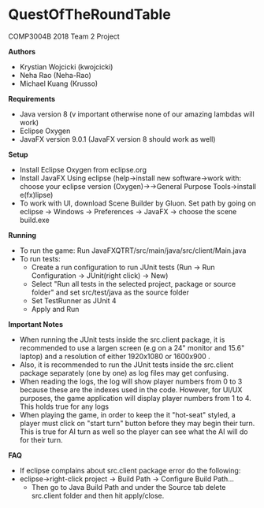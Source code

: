 # QuestOfTheRoundTable
COMP3004B 2018 Team 2 Project

**Authors**
- Krystian Wojcicki (kwojcicki)
- Neha Rao (Neha-Rao)
- Michael Kuang (Krusso)

**Requirements**
- Java version 8 (v important otherwise none of our amazing lambdas will work)
- Eclipse Oxygen
- JavaFX version 9.0.1 (JavaFX version 8 should work as well)

**Setup**
- Install Eclipse Oxygen from eclipse.org
- Install JavaFX Using eclipse (help->install new software->work with: choose your eclipse version (Oxygen)->->General Purpose Tools->install e(fx)lipse)
- To work with UI, download Scene Builder by Gluon. Set path by going on eclipse -> Windows -> Preferences -> JavaFX -> choose the scene build.exe 

**Running**
- To run the game: Run JavaFXQTRT/src/main/java/src/client/Main.java
- To run tests:
  - Create a run configuration to run JUnit tests (Run -> Run Configuration -> JUnit(right click) -> New)
  - Select "Run all tests in the selected project, package or source folder" and set src/test/java as the source folder
  - Set TestRunner as JUnit 4
  - Apply and Run
  
**Important Notes**
- When running the JUnit tests inside the src.client package, it is recommended to use a largen screen (e.g on a 24" monitor and 15.6" laptop) and a resolution of either 1920x1080 or 1600x900 . 
- Also, it is recommended to run the JUnit tests inside the src.client package separately (one by one) as log files may get confusing.
- When reading the logs, the log will show player numbers from 0 to 3 because these are the indexes used in the code. However, for UI/UX purposes, the game application will display player numbers from 1 to 4. This holds true for any logs 
- When playing the game, in order to keep the it "hot-seat" styled, a player must click on "start turn" button before they may begin their turn. This is true for AI turn as well so the player can see what the AI will do for their turn.

 **FAQ**
 - If eclipse complains about src.client package error do the following:
  - eclipse->right-click project -> Build Path -> Configure Build Path...
    - Then go to Java Build Path and under the Source tab delete src.client folder and then hit apply/close.
